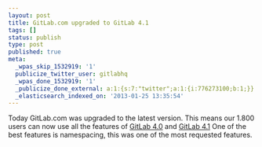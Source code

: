```yaml
---
layout: post
title: GitLab.com upgraded to GitLab 4.1
tags: []
status: publish
type: post
published: true
meta:
  _wpas_skip_1532919: '1'
  publicize_twitter_user: gitlabhq
  _wpas_done_1532919: '1'
  _publicize_done_external: a:1:{s:7:"twitter";a:1:{i:776273100;b:1;}}
  _elasticsearch_indexed_on: '2013-01-25 13:35:54'
---
```

Today GitLab.com was upgraded to the latest version. This means our 1.800 users can now use all the features of [GitLab 4.0](http://blog.gitlabhq.com/gitlab-4-release/) and [GitLab 4.1](http://blog.gitlabhq.com/gitlab-4-1-released/) One of the best features is namespacing, this was one of the most requested features.
